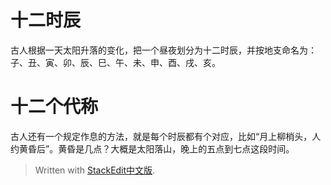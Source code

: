 # 十二时辰
古人根据一天太阳升落的变化，把一个昼夜划分为十二时辰，并按地支命名为：子、丑、寅、卯、辰、巳、午、未、申、酉、戌、亥。
#  十二个代称
古人还有一个规定作息的方法，就是每个时辰都有个对应，比如“月上柳梢头，人约黄昏后”。黄昏是几点？大概是太阳落山，晚上的五点到七点这段时间。

> Written with [StackEdit中文版](https://stackedit.cn/).
<!--stackedit_data:
eyJoaXN0b3J5IjpbODUyMTg5MjUzLC0xMjc3NTAzMTI0XX0=
-->